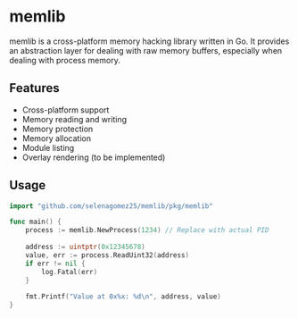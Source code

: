 # memlib

memlib is a cross-platform memory hacking library written in Go. It provides an abstraction layer for dealing with raw memory buffers, especially when dealing with process memory.

## Features

- Cross-platform support
- Memory reading and writing
- Memory protection
- Memory allocation
- Module listing
- Overlay rendering (to be implemented)

## Usage

```go
import "github.com/selenagomez25/memlib/pkg/memlib"

func main() {
    process := memlib.NewProcess(1234) // Replace with actual PID
    
    address := uintptr(0x12345678)
    value, err := process.ReadUint32(address)
    if err != nil {
        log.Fatal(err)
    }
    
    fmt.Printf("Value at 0x%x: %d\n", address, value)
}
```